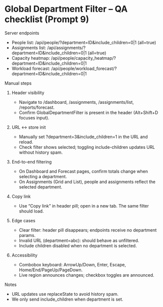 # Global Department Filter – QA checklist (Prompt 9)

Server endpoints

- People list: /api/people/?department=ID&include_children=0|1 (all=true)
- Assignments list: /api/assignments/?department=ID&include_children=0|1 (all=true)
- Capacity heatmap: /api/people/capacity_heatmap/?department=ID&include_children=0|1
- Workload forecast: /api/people/workload_forecast/?department=ID&include_children=0|1

Manual steps

1) Header visibility
   - Navigate to /dashboard, /assignments, /assignments/list, /reports/forecast.
   - Confirm GlobalDepartmentFilter is present in the header (Alt+Shift+D focuses input).

2) URL ↔ store init
   - Manually set ?department=3&include_children=1 in the URL and reload.
   - Check filter shows selected; toggling include-children updates URL without history spam.

3) End-to-end filtering
   - On Dashboard and Forecast pages, confirm totals change when selecting a department.
   - On Assignments (Grid and List), people and assignments reflect the selected department.

4) Copy link
   - Use “Copy link” in header pill; open in a new tab. The same filter should load.

5) Edge cases
   - Clear filter: header pill disappears; endpoints receive no department params.
   - Invalid URL (department=abc): should behave as unfiltered.
   - Include children disabled when no department is selected.

6) Accessibility
   - Combobox keyboard: ArrowUp/Down, Enter, Escape, Home/End/PageUp/PageDown.
   - Live region announces changes; checkbox toggles are announced.

Notes

- URL updates use replaceState to avoid history spam.
- We only send include_children when department is set.
